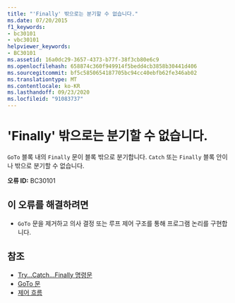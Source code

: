 ```yaml
---
title: "'Finally' 밖으로는 분기할 수 없습니다."
ms.date: 07/20/2015
f1_keywords:
- bc30101
- vbc30101
helpviewer_keywords:
- BC30101
ms.assetid: 16a0dc29-3657-4373-b77f-38f3cb80e6c9
ms.openlocfilehash: 658874c360f949914f5bedd4cb3858b30441d406
ms.sourcegitcommit: bf5c5850654187705bc94cc40ebfb62fe346ab02
ms.translationtype: MT
ms.contentlocale: ko-KR
ms.lasthandoff: 09/23/2020
ms.locfileid: "91083737"
---
```

# <a name="branching-out-of-a-finally-is-not-valid"></a>'Finally' 밖으로는 분기할 수 없습니다.

`GoTo` 블록 내의 `Finally` 문이 블록 밖으로 분기합니다. `Catch` 또는 `Finally` 블록 안이나 밖으로 분기할 수 없습니다.  
  
 **오류 ID:** BC30101  
  
## <a name="to-correct-this-error"></a>이 오류를 해결하려면  
  
- `GoTo` 문을 제거하고 의사 결정 또는 루프 제어 구조를 통해 프로그램 논리를 구현합니다.  
  
## <a name="see-also"></a>참조

- [Try...Catch...Finally 명령문](../language-reference/statements/try-catch-finally-statement.md)
- [GoTo 문](../language-reference/statements/goto-statement.md)
- [제어 흐름](../programming-guide/language-features/control-flow/index.md)
